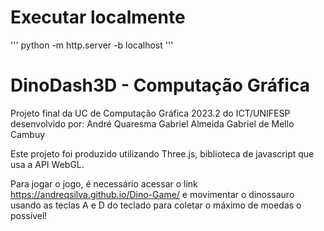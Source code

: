# Executar localmente

'''
python -m http.server -b localhost <PORTA>
'''

# DinoDash3D - Computação Gráfica

Projeto final da UC de Computação Gráfica 2023.2 do ICT/UNIFESP desenvolvido por: 
André Quaresma
Gabriel Almeida
Gabriel de Mello Cambuy

Este projeto foi produzido utilizando Three.js, biblioteca de javascript que usa a API WebGL.

Para jogar o jogo, é necessário acessar o link https://andreqsilva.github.io/Dino-Game/ e movimentar o dinossauro usando as teclas A e D do teclado para coletar o máximo de moedas o possível!
